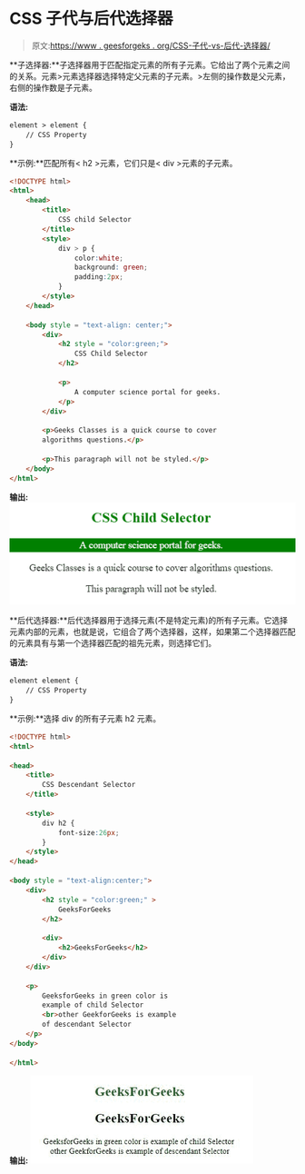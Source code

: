 # CSS 子代与后代选择器

> 原文:[https://www . geesforgeks . org/CSS-子代-vs-后代-选择器/](https://www.geeksforgeeks.org/css-child-vs-descendant-selectors/)

**子选择器:**子选择器用于匹配指定元素的所有子元素。它给出了两个元素之间的关系。元素>元素选择器选择特定父元素的子元素。>左侧的操作数是父元素，右侧的操作数是子元素。

**语法:**

```html
element > element {
    // CSS Property
}

```

**示例:**匹配所有< h2 >元素，它们只是< div >元素的子元素。

```html
<!DOCTYPE html> 
<html> 
    <head> 
        <title> 
            CSS child Selector 
        </title> 
        <style> 
            div > p { 
                color:white; 
                background: green; 
                padding:2px; 
            } 
        </style> 
    </head> 

    <body style = "text-align: center;"> 
        <div> 
            <h2 style = "color:green;"> 
                CSS Child Selector 
            </h2> 

            <p> 
                A computer science portal for geeks. 
            </p> 
        </div> 

        <p>Geeks Classes is a quick course to cover 
        algorithms questions.</p> 

        <p>This paragraph will not be styled.</p> 
    </body> 
</html> 
```

**输出:**
![](img/fc08c0ecacfa3c5aa2810566c62e6065.png)

**后代选择器:**后代选择器用于选择元素(不是特定元素)的所有子元素。它选择元素内部的元素，也就是说，它组合了两个选择器，这样，如果第二个选择器匹配的元素具有与第一个选择器匹配的祖先元素，则选择它们。

**语法:**

```html
element element {
    // CSS Property
}
```

**示例:**选择 div 的所有子元素 h2 元素。

```html
<!DOCTYPE html>
<html>

<head> 
    <title>
        CSS Descendant Selector
    </title>

    <style>
        div h2 {
            font-size:26px;
        }
    </style>
</head> 

<body style = "text-align:center;"> 
    <div>
        <h2 style = "color:green;" > 
            GeeksForGeeks 
        </h2> 

        <div>
            <h2>GeeksForGeeks</h2>
        </div>
    </div>

    <p>
        GeeksforGeeks in green color is
        example of child Selector 
        <br>other GeekforGeeks is example
        of descendant Selector
    </p>
</body>

</html>                    
```

**输出:**
![](img/99bdadc04fd847a87f0a19116de71dca.png)